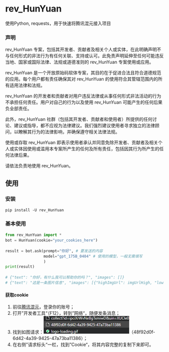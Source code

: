 # rev_HunYuan
使用Python, requests，用于快速将腾讯混元接入项目

### 声明
rev_HunYuan 专案，包括其开发者、贡献者及相关个人或实体，在此明确声明不与任何形式的非法行为有任何关联、支持或认可。此免责声明延伸至任何可能违反当地、国家或国际法律、法规或道德准则的 rev_HunYuan 专案使用或应用。

rev_HunYuan 是一个开放原始码软体专案，其目的在于促进合法且符合道德规范的应用。每个用户都有责任确保其对 rev_HunYuan 的使用符合其管辖范围内的所有适用法律和法规。

rev_HunYuan 的开发者和贡献者对用户违反法律或从事任何形式非法活动的行为不承担任何责任。用户对自己的行为以及使用 rev_HunYuan 可能产生的任何后果负全部责任。

此外，rev_HunYuan 社群（包括其开发者、贡献者和使用者）所提供的任何讨论、建议或指导，都不应视为法律建议。我们强烈建议使用者寻求独立的法律顾问，以瞭解其行为的法律影响，并确保遵守相关法律法规。

使用或存取 rev_HunYuan 即表示使用者承认并同意免除开发者、贡献者及相关个人或实体因使用或滥用本专案所产生的任何及所有责任，包括因其行为所产生的任何法律后果。

请依法负责地使用 rev_HunYuan。

## 使用
### 安装
```commandline
pip install -U rev_HunYuan
```

### 基本使用
```python
from rev_HunYuan import *
bot = HunYuan(cookie="your_cookies_here")

result = bot.ask(prompt="你好", # 要发送的内容
                 model="gpt_175B_0404" # 使用的模型，一般无需填写
                 )
print(result)

# {"text": "你好，有什么我可以帮助你的吗？", "images": []}
# {"text": "这是一条图片信息", "images": [{"highImgUrl": imgUrlHigh, "lowImgUrl": imgUrlLow}, {"highImgUrl": imgUrlHigh, "lowImgUrl": imgUrlLow}, {"highImgUrl": imgUrlHigh, "lowImgUrl": imgUrlLow}]}
```
#### 获取cookie
1. 前往[腾讯混元](https://hunyuan.tencent.com/)，登录你的账号；
2. 打开”开发者工具“（F12），转到”网络“，随便发条消息；
3. 找到如图请求：![img.png](img.png)（48f92d0f-6d42-4a39-9425-47a73ba11386）；
4. 在右侧”请求标头“一栏，找到”Cookie“，将其内容完整的复制下来即可。